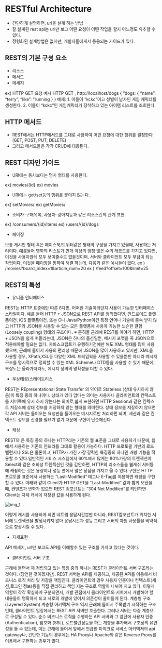 # RESTful Architecture

-	간단하게 설명하면, url을 설계 하는 방법
-	잘 설계된 rest api는 url만 보고 어떤 요청이 어떤 작업을 할지 어느정도 유추할 수 있다.
-	정형화된 설계방법은 없지만, 개발자들에게서 통용되는 가이드가 있다.

## REST의 기본 구성 요소
*	리소스
*	메서드
*	메세지

ex) HTTP GET 요청 예시
HTTP GET , http://localhost/dogs
{
		“dogs: {
			“name”: “terry”,
			“like”: “running
		}
}
예제:
	1. 이름이 “kckc”이고 성별이 남자인 게임 캐릭터를 생성한다.
	2. 이름이 “kckc”인 게임캐릭터가 장착하고 있는 아이템 리스트를 
조회한다.


## HTTP 메서드
*	REST에서는 HTTP메서드를 그대로 사용하여 어떤 요청에 대한 행위를 결정한다 (GET, POST, PUT, DELETE)
*	그리고 메서드들은 각각 CRUD에 대응된다.
 

## REST 디자인 가이드

* URI에는 동사보다는 명사 형태를 사용한다.

ex) movies/{id}
ex) movies
* URI에는 get/set등의 행위를 붙이지 않는다.

ex) setMovies/
ex) getMovies/

* 소비자-구매목록, 사용자-강아지등과 같은 리소스간의 관계 표현

ex) /consumers/{id}/items
ex) /users/{id}/dogs

* 페이징

보통 게시판 형태 혹은 페이스북/트위터같은 형태의 구성을 가지고 있을때, 사용하는 처리이다.
예를들어 영화의 리스트가 만개 이상의 엄청 많은 수의 레코드를 가지고 있다면, 이것을 사용자한테 모두 보여줄수도 없을것이며, 서버와 클라이언트 모두 부담이 되는 작업이다.
이것을 페이징을 통하여 해결 하는데, 다음과 같은 예시들이 있다.
ex ) /movies?board_index=1&article_num=20
ex ) /feed?offset=100&limit=25


## REST의 특성
* 유니폼 인터페이스

REST는 HTTP 표준에만 따른 ß다면, 어떠한 기술이라던지 사용이 가능한 인터페이스 스타일이다. 예를 들어 HTTP + JSON으로 REST API를 정의했다면, 안드로이드 플랫폼이건, iOS 플랫폼이건, 또는 C나 Java/Python이건 특정 언어나 기술에 종속 받지 않고 HTTP와 JSON을 사용할 수 있는 모든 플랫폼에 사용이 가능한 느슨한 결함(Loosely coupling) 형태의 구조이다.
※ 흔히들 근래에 REST를 이야기 하면, HTTP + JSON을 쉽게 떠올리는데, JSON은 하나의 옵션일뿐, 메시지 포맷을 꼭 JSON으로 적용해야할 필요는 없다. 자바스크립트가 유행하기전에만 해도 XML 형태를 많이 사용했으며, 근래에 들어서 사용의 편리성 때문에 JSON을 많이 사용하고 있지만, XML을 사용할 경우, XPath,XSL등 다양한 XML 프레임웍을 사용할 수 있을뿐만 아니라 메시지 구조를 명시적으로 정의할 수 있는 XML Scheme나 DTD등을 사용할 수 있기 때문에, 복잡도는 올라가더라도, 메시지 정의의 명확성을 더할 수 있다. 

* 무상태성/스테이트리스

REST는 REpresentational State Transfer 의 약어로 Stateless (상태 유지하지 않음)이 특징 중의 하나이다.
상태가 있다 없다는 의미는 사용자나 클라이언트의 컨택스트를 서버쪽에 유지 하지 않는다는 의미로,쉽게 표현하면 HTTP Session과 같은 컨텍스트 저장소에 상태 정보를 저장하지 않는 형태를 의미한다.
상태 정보를 저장하지 않으면 각 API 서버는 들어오는 요청만을 들어오는 메시지로만 처리하면 되며, 세션과 같은 컨텍스트 정보를 신경쓸 필요가 없기 때문에 구현이 단순해진다.

* 캐싱

REST의 큰 특징 중의 하나는 HTTP라는 기존의 웹 표준을 그대로 사용하기 때문에, 웹에서 사용하는 기존의 인프라를 그대로 활용이 가능하다. 
HTTP 프로토콜 기반의 로드 밸런서나 SSL은 물론이고, HTTP가 가진 가장 강력한 특징중의 하나인 캐슁 기능을 적용할 수 있다.일반적인 서비스 시스템에서 60%에서 많게는 80%가량의 트렌젝션이 Select와 같은 조회성 트렌젝션인 것을 감안하면, HTTP의 리소스들을 웹캐쉬 서버등에 캐슁하는 것은 용량이나 성능 면에서 많은 장점을 가지고 올 수 있다.구현은 HTTP 프로토콜 표준에서 사용하는 “Last-Modified” 태그나 E-Tag를 이용하면 캐슁을 구현할 수 있다.
아래와 같이 Client가 HTTP GET을 “Last-Modified” 값과 함께 보냈을 때, 컨텐츠가 변화가 없으면 REST 컴포넌트는 “304 Not Modified”를 리턴하면 Client는 자체 캐쉬에 저장된 값을 사용하게 된다.

 ![img_1](http://cfile5.uf.tistory.com/image/267E914554241E65129927)

이렇게 캐시를 사용하게 되면 네트웤 응답시간뿐만 아니라, REST컴포넌트가 위치한 서버에 트랜잭션을 발생시키지 않아 응답시간과 성능 그리고 서버의 자원 사용률을 비약적으로 향상시킬 수 있다.
* 자체표현

API 메세지, url만 보고도 API를 이해할수 있는 구조를 가지고 있다는 것이다.
* 클라이언트 서버 구조

근래에 들면서 재 정립되고 있는 특징 중의 하나는 REST가 클라이언트 서버 구조라는 것이다. (당연한 것이겠지만).
REST 서버는 API를 제공하고, 제공된 API를 이용해서 비즈니스 로직 처리 및 저장을 책임진다.
클라이언트의 경우 사용자 인증이나 컨택스트(세션,로그인 정보)등을 직접 관리하고 책임 지는 구조로 역할이 나뉘어 지고 있다.  이렇게 역할이 각각 확실하게 구분되면서, 개발 관점에서 클라이언트와 서버에서 개발해야 할 내용들이 명확하게 되고 서로의 개발에 있어서 의존성이 줄어들게 된다.
계층형 구조 (Layered System)
계층형 아키텍쳐 구조 역시 근래에 들어서 주목받기 시작하는 구조인데, 클라이언트 입장에서는 REST API 서버만 호출한다.
그러나 서버는 다중 계층으로 구성될 수 있다. 순수 비즈니스 로직을 수행하는 API 서버와 그 앞단에 사용자 인증 (Authentication), 암호화 (SSL), 로드밸런싱등을 하는 계층을 추가해서 구조상의 유연성을 둘 수 있는데, 이는 근래에 들어서 앞에서 언급한 마이크로 서비스 아키텍쳐의 api gateway나, 간단한 기능의 경우에는 HA Proxy나 Apache와 같은 Reverse Proxy를 이용해서 구현하는 경우가 많다.

